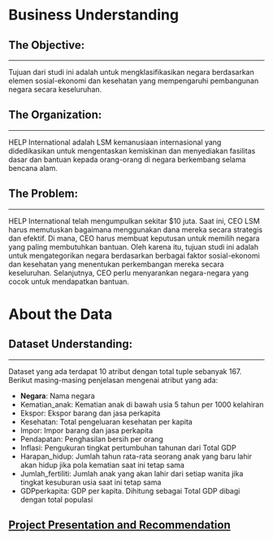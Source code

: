 # Business Understanding

## The Objective:

---
Tujuan dari studi ini adalah untuk mengklasifikasikan negara berdasarkan elemen sosial-ekonomi dan kesehatan yang mempengaruhi pembangunan negara secara keseluruhan.


## The Organization:

---
HELP International adalah LSM kemanusiaan internasional yang didedikasikan untuk mengentaskan kemiskinan dan menyediakan fasilitas dasar dan bantuan kepada orang-orang di negara berkembang selama bencana alam.


## The Problem:

---
HELP International telah mengumpulkan sekitar $10 juta. Saat ini, CEO LSM harus memutuskan bagaimana menggunakan dana mereka secara strategis dan efektif. Di mana, CEO harus membuat keputusan untuk memilih negara yang paling membutuhkan bantuan. Oleh karena itu, tujuan studi ini adalah untuk mengategorikan negara berdasarkan berbagai faktor sosial-ekonomi dan kesehatan yang menentukan perkembangan mereka secara keseluruhan. Selanjutnya, CEO perlu menyarankan negara-negara yang cocok untuk mendapatkan bantuan.


# About the Data

## Dataset Understanding:

---
Dataset yang ada terdapat 10 atribut dengan total tuple sebanyak 167.  Berikut masing-masing penjelasan mengenai atribut yang ada:

- **Negara**: Nama negara
- Kematian_anak: Kematian anak di bawah usia 5 tahun per 1000 kelahiran
- Ekspor: Ekspor barang dan jasa perkapita
- Kesehatan: Total pengeluaran kesehatan per kapita
- Impor: Impor barang dan jasa perkapita
- Pendapatan: Penghasilan bersih per orang
- Inflasi: Pengukuran tingkat pertumbuhan tahunan dari Total GDP 
- Harapan_hidup: Jumlah tahun rata-rata seorang anak yang baru lahir akan hidup jika pola kematian saat ini tetap sama
- Jumlah_fertiliti: Jumlah anak yang akan lahir dari setiap wanita jika tingkat kesuburan usia saat ini tetap sama
- GDPperkapita: GDP per kapita. Dihitung sebagai Total GDP dibagi dengan total populasi


## [Project Presentation and Recommendation](https://docs.google.com/presentation/d/1sh2YH9qlfGM7WcutVmfC-SfVt5iKctzf2V6kbFgc9hg/edit?usp=sharing)
